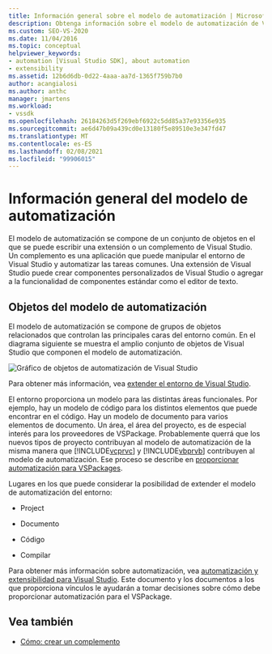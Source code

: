 ```yaml
---
title: Información general sobre el modelo de automatización | Microsoft Docs
description: Obtenga información sobre el modelo de automatización de Visual Studio que se compone de un conjunto de objetos en el que puede escribir una extensión o un complemento de Visual Studio.
ms.custom: SEO-VS-2020
ms.date: 11/04/2016
ms.topic: conceptual
helpviewer_keywords:
- automation [Visual Studio SDK], about automation
- extensibility
ms.assetid: 12b6d6db-0d22-4aaa-aa7d-1365f759b7b0
author: acangialosi
ms.author: anthc
manager: jmartens
ms.workload:
- vssdk
ms.openlocfilehash: 26184263d5f269ebf6922c5dd85a37e93356e935
ms.sourcegitcommit: ae6d47b09a439cd0e13180f5e89510e3e347fd47
ms.translationtype: MT
ms.contentlocale: es-ES
ms.lasthandoff: 02/08/2021
ms.locfileid: "99906015"
---
```

# <a name="automation-model-overview"></a>Información general del modelo de automatización
El modelo de automatización se compone de un conjunto de objetos en el que se puede escribir una extensión o un complemento de Visual Studio. Un complemento es una aplicación que puede manipular el entorno de Visual Studio y automatizar las tareas comunes. Una extensión de Visual Studio puede crear componentes personalizados de Visual Studio o agregar a la funcionalidad de componentes estándar como el editor de texto.

## <a name="objects-in-the-automation-model"></a>Objetos del modelo de automatización
 El modelo de automatización se compone de grupos de objetos relacionados que controlan las principales caras del entorno común. En el diagrama siguiente se muestra el amplio conjunto de objetos de Visual Studio que componen el modelo de automatización.

 ![Gráfico de objetos de automatización de Visual Studio](../../extensibility/internals/media/vsvisualstudioautomationobjectchart.gif "vsVisualStudioAutomationObjectChart")

 Para obtener más información, vea [extender el entorno de Visual Studio](/previous-versions/esk3eey8(v=vs.140)).

 El entorno proporciona un modelo para las distintas áreas funcionales. Por ejemplo, hay un modelo de código para los distintos elementos que puede encontrar en el código. Hay un modelo de documento para varios elementos de documento. Un área, el área del proyecto, es de especial interés para los proveedores de VSPackage. Probablemente querrá que los nuevos tipos de proyecto contribuyan al modelo de automatización de la misma manera que [!INCLUDE[vcprvc](../../code-quality/includes/vcprvc_md.md)] y [!INCLUDE[vbprvb](../../code-quality/includes/vbprvb_md.md)] contribuyen al modelo de automatización. Ese proceso se describe en [proporcionar automatización para VSPackages](../../extensibility/internals/providing-automation-for-vspackages.md).

 Lugares en los que puede considerar la posibilidad de extender el modelo de automatización del entorno:

- Project

- Documento

- Código

- Compilar

Para obtener más información sobre automatización, vea [automatización y extensibilidad para Visual Studio](/previous-versions/visualstudio/visual-studio-2015/extensibility/extensibility-in-visual-studio?preserve-view=true&view=vs-2015). Este documento y los documentos a los que proporciona vínculos le ayudarán a tomar decisiones sobre cómo debe proporcionar automatización para el VSPackage.

## <a name="see-also"></a>Vea también
- [Cómo: crear un complemento](/previous-versions/80493a3w(v=vs.140))